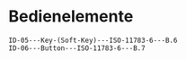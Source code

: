 # Bedienelemente

```{toctree}
ID-05---Key-(Soft-Key)---ISO-11783-6---B.6
ID-06---Button---ISO-11783-6---B.7
```
